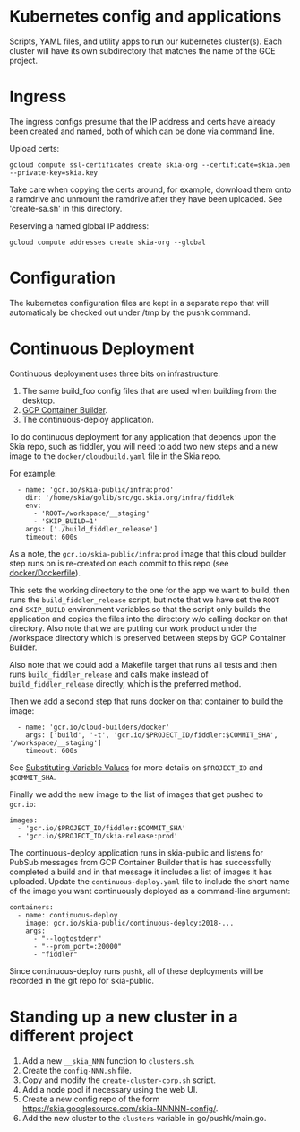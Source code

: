 Kubernetes config and applications
==================================

Scripts, YAML files, and utility apps to run our kubernetes cluster(s). Each
cluster will have its own subdirectory that matches the name of the GCE
project.

Ingress
=======

The ingress configs presume that the IP address and certs have already been
created and named, both of which can be done via command line.

Upload certs:

    gcloud compute ssl-certificates create skia-org --certificate=skia.pem --private-key=skia.key

Take care when copying the certs around, for example, download them onto a
ramdrive and unmount the ramdrive after they have been uploaded. See
'create-sa.sh' in this directory.

Reserving a named global IP address:

    gcloud compute addresses create skia-org --global

Configuration
=============

The kubernetes configuration files are kept in a separate repo that will
automaticaly be checked out under /tmp by the pushk command.

Continuous Deployment
=====================

Continuous deployment uses three bits on infrastructure:

  1. The same build_foo config files that are used when building from the desktop.
  2. [GCP Container Builder](https://cloud.google.com/container-builder/).
  3. The continuous-deploy application.

To do continuous deployment for any application that depends upon the Skia
repo, such as fiddler, you will need to add two new steps and a new image
to the `docker/cloudbuild.yaml` file in the Skia repo.

For example:

```
  - name: 'gcr.io/skia-public/infra:prod'
    dir: '/home/skia/golib/src/go.skia.org/infra/fiddlek'
    env:
      - 'ROOT=/workspace/__staging'
      - 'SKIP_BUILD=1'
    args: ['./build_fiddler_release']
    timeout: 600s
```

As a note, the `gcr.io/skia-public/infra:prod` image that this cloud builder step runs on
is re-created on each commit to this repo (see [docker/Dockerfile](../docker/Dockerfile)).

This sets the working directory to the one for the app we want to build, then
runs the `build_fiddler_release` script, but note that we have set the `ROOT`
and `SKIP_BUILD` environment variables so that the script only builds the
application and copies the files into the directory w/o calling docker on that
directory. Also note that we are putting our work product under the /workspace
directory which is preserved between steps by GCP Container Builder.

Also note that we could add a Makefile target that runs all tests and then
runs `build_fiddler_release` and calls make instead of `build_fiddler_release`
directly, which is the preferred method.

Then we add a second step that runs docker on that container to build the
image:

```
  - name: 'gcr.io/cloud-builders/docker'
    args: ['build', '-t', 'gcr.io/$PROJECT_ID/fiddler:$COMMIT_SHA', '/workspace/__staging']
    timeout: 600s
```

See [Substituting Variable Values](https://cloud.google.com/container-builder/docs/configuring-builds/substitute-variable-values)
for more details on `$PROJECT_ID` and `$COMMIT_SHA`.

Finally we add the new image to the list of images that get pushed to
`gcr.io`:

```
images:
  - 'gcr.io/$PROJECT_ID/fiddler:$COMMIT_SHA'
  - 'gcr.io/$PROJECT_ID/skia-release:prod'

```

The continuous-deploy application runs in skia-public and listens for PubSub
messages from GCP Container Builder that is has successfully completed a build
and in that message it includes a list of images it has uploaded. Update the
`continuous-deploy.yaml` file to include the short name of the image you want
continuously deployed as a command-line argument:

```
containers:
  - name: continuous-deploy
    image: gcr.io/skia-public/continuous-deploy:2018-...
    args:
      - "--logtostderr"
      - "--prom_port=:20000"
      - "fiddler"
```

Since continuous-deploy runs `pushk`, all of these deployments will be
recorded in the git repo for skia-public.

Standing up a new cluster in a different project
================================================

  1. Add a new `__skia_NNN` function to `clusters.sh`.
  2. Create the `config-NNN.sh` file.
  3. Copy and modify the `create-cluster-corp.sh` script.
  4. Add a node pool if necessary using the web UI.
  5. Create a new config repo of the form https://skia.googlesource.com/skia-NNNNN-config/.
  6. Add the new cluster to the `clusters` variable in go/pushk/main.go.
